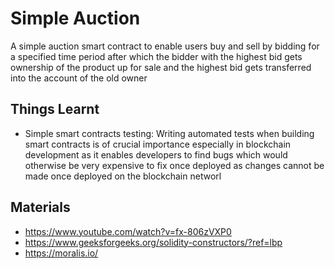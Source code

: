 # Simple Auction

A simple auction smart contract to enable users buy and sell by bidding for a specified time period after which the bidder with the highest bid gets ownership of the product up for sale and the highest bid gets transferred into the account of the old owner

## Things Learnt 
- Simple smart contracts testing: Writing automated tests when building smart contracts is of crucial importance especially in blockchain development as it enables developers to find bugs which would otherwise be very expensive to fix once deployed as changes cannot be made once deployed on the blockchain networl

## Materials
- https://www.youtube.com/watch?v=fx-806zVXP0
- https://www.geeksforgeeks.org/solidity-constructors/?ref=lbp
- https://moralis.io/
